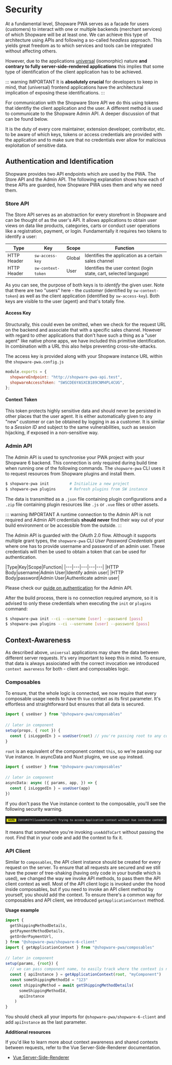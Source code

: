 # Security

At a fundamental level, Shopware PWA serves as a facade for users (customers) to interact with one or multiple backends (merchant services) of which Shopware will be at least one. We can achieve this type of architecture using APIs and following a so-called *headless* approach. This yields great freedom as to which services and tools can be integrated without affecting others.

However, due to the applications [universal](/landing/project/#why-a-new-storefront) (isomorphic) nature **and contrary to fully server-side-rendered applications** this implies that some type of identification of the client application has to be achieved.

::: warning IMPORTANT
It is **absolutely crucial** for developers to keep in mind, that (universal) frontend applications have the architectural implication of exposing these identifications.
:::

For communication with the Shopware Store API we do this using tokens that identifiy the client application and the user. A different method is used to communicate to the Shopware Admin API. A deeper discussion of that can be found below.

It is the duty of every core maintainer, extension developer, contributor, etc. to be aware of which keys, tokens or access credentials are provided with the application and to make sure that no credentials ever allow for malicious exploitation of sensitive data.

## Authentication and Identification

Shopware provides two API endpoints which are used by the PWA. The Store API and the Admin API. The following explanation shows how each of these APIs are guarded, how Shopware PWA uses them and why we need them.

### Store API

The Store API serves as an abstraction for every storefront in Shopware and can be thought of as the user's API. It allows applications to obtain user views on data like products, categories, carts or conduct user operations like a registration, payment, or login. Fundamentally it requires two tokens to identify a user:

|Type|Key|Scope|Function|
|---|---|---|---|
|HTTP Header|`sw-access-key`|Global|Identifies the application as a certain sales channel|
|HTTP Header|`sw-context-token`|User|Identifies the user context (login state, cart, selected language)|

As you can see, the purpose of both keys is to *identify* the given user. Note that there are two "users" here - the *customer* (identified by `sw-context-token`) as well as the client application (identified by `sw-access-key`). Both keys are visible to the user (agent) and that's totally fine.

#### Access Key

Structurally, this could even be omitted, when we check for the request URL on the backend and associate that with a specific sales channel. However with regard to other applications that don't have such a thing as a "user agent" like native phone apps, we have included this primitive identification. In combination with a URL this also helps preventing cross-site-attacks.

The access key is provided along with your Shopware instance URL within the `shopware-pwa.config.js`

```js
module.exports = {
  shopwareEndpoint: "http://shopware-pwa-api.test",
  shopwareAccessToken: "SWSCDE6YASXCB189CNM4PL4CUG",
};
```

#### Context Token

This token protects highly sensitive data and should never be persisted in other places that the user agent. It is either automatically given to any "new" customer or can be obtained by logging in as a customer. It is similar to a *Session ID* and subject to the same vulnerabilities, such as session hijacking, if exposed in a non-sensitive way.

### Admin API

The Admin API is used to synchronise your PWA project with your Shopware 6 backend. This connection is only required during build time when running one of the following commands. The `shopware-pwa` CLI uses it to request resources from Shopware plugins and install them.

```sh
$ shopware-pwa init 		# Initialize a new project
$ shopware-pwa plugins 		# Refresh plugins from SW instance
```

The data is transmitted as a `.json` file containing plugin configurations and a `.zip` file containing plugin resources like `.js` or `.vue` files or other assets.

::: warning IMPORTANT
A runtime connection to the Admin API is not required and Admin API credentials **should never** find their way out of your build environment or be accessible from the outside. 
:::

The Admin API is guarded with the OAuth 2.0 flow. Although it supports multiple grant types, the `shopware-pwa` CLI *User Password Credentials* grant where one has to provide username and password of an admin user. These credentials will then be used to obtain a token that can be used for authentication.

|Type|Key|Scope|Function|
|---|---|---|---|---|
|HTTP Body|username|Admin User|Identify admin user|
|HTTP Body|password|Admin User|Authenticate admin user|

Please check our [guide on authentication](https://docs.shopware.com/en/shopware-platform-dev-en/admin-api-guide/authentication) for the Admin API.

After the build process, there is no connection required anymore, so it is advised to only these credentials when executing the `init` or `plugins` command:

```sh
$ shopware-pwa init --ci --username [user] --password [pass]
$ shopware-pwa plugins --ci --username [user] --password [pass]
```

## Context-Awareness <Badge text="new (0.2.0)" type="info"/>

As described above, `universal` applications may share the data between different server requests. It's very important to keep this in mind. To ensure, that data is always assiociated with the correct invocation we introduced `context awareness` for both - client and composables logic.

### Composables

To ensure, that the whole logic is connected, we now require that every composable usage needs to have th  `Vue` context as its first parameter. It's effortless and straightforward but ensures that all data is secured.

```js
import { useUser } from "@shopware-pwa/composables"

// later in component
setup(props, { root }) {
  const { isLoggedIn } = useUser(root) // you're passing root to any composable as a first argument
}
```

`root` is an equivalent of the component context `this`, so we're passing our Vue instance. In asyncData and Nuxt plugins, we use `app` instead.

```js
import { useUser } from "@shopware-pwa/composables"

// later in component
asyncData: async ({ params, app, }) => {
  const { isLoggedIn } = useUser(app)
})
```

If you don't pass the Vue instance context to the composable, you'll see the following security warning.

![composables context security warning](../../assets/composables-context-security-warning.png)

It means that somewhere you're invoking `useAddToCart` without passing the root. Find that in your code and add the context to fix it.

### API Client

Similar to `composables`, the API client instance should be created for every request on the server. To ensure that all requests are secured and we still have the power of tree-shaking (having only code in your bundle which is used), we changed the way we invoke API methods, to pass them the API client context as well. Most of the API client logic is invoked under the hood inside composables, but if you need to invoke an API client method by yourself, you should add the context. To ensure there's a common way for composables and API client, we introduced `getApplicationContext` method.

**Usage example**

```js
import {
  getShippingMethodDetails,
  getPaymentMethodDetails,
  getOrderPaymentUrl,
} from "@shopware-pwa/shopware-6-client"
import { getApplicationContext } from "@shopware-pwa/composables"

// later in component
setup(params, {root}) {
  // we can pass component name, to easily track where the context is not passed
  const { apiInstance } = getApplicationContext(root, "myComponent")
  const someShippingMethodId = "123"
  const shippingMethod = await getShippingMethodDetails(
      someShippingMethodId,
      apiInstance
    )
}
```

You should check all your imports for `@shopware-pwa/shopware-6-client` and add `apiInstance` as the last parameter.

**Additional resources**

If you'd like to learn more about context awareness and shared contexts between requests, refer to the Vue Server-Side-Renderer documentation.

 * [Vue Server-Side-Renderer](https://ssr.vuejs.org/)

